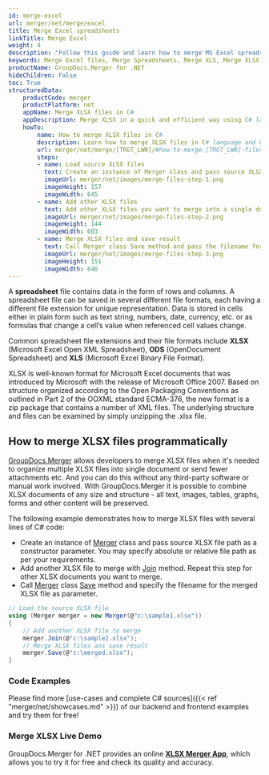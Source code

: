 ```yaml
---
id: merge-excel
url: merger/net/merge/excel
title: Merge Excel spreadsheets
linkTitle: Merge Excel
weight: 4
description: "Follow this guide and learn how to merge MS Excel spreadsheets using CSharp programming language."
keywords: Merge Excel files, Merge Spreadsheets, Merge XLS, Merge XLSX
productName: GroupDocs.Merger for .NET
hideChildren: False
toc: True
structuredData:
    productCode: merger
    productPlatform: net
    appName: Merge XLSX files in C#
    appDescription: Merge XLSX in a quick and efficient way using C# language and GroupDocs.Merger for .NET API, without the use of any third-party software like Microsoft or Open Office.
    howTo:
        name: How to merge XLSX files in C# 
        description: Learn how to merge XLSX files in C# language and GroupDocs.Merger for .NET API, without the use of any third-party software like Microsoft or Open Office.
        url: merger/net/merge/[TRGT_LWR]/#how-to-merge-[TRGT_LWR]-files-in-c
        steps:
        - name: Load source XLSX files 
          text: Create an instance of Merger class and pass source XLSX file path as a constructor parameter. You may specify absolute or relative file path as per your requirements. 
          imageUrl: merger/net/images/merge-files-step-1.png
          imageHeight: 157
          imageWidth: 645
        - name: Add other XLSX files
          text: Add other XLSX files you want to merge into a single document with Join method of Merger class.
          imageUrl: merger/net/images/merge-files-step-2.png
          imageHeight: 144
          imageWidth: 603
        - name: Merge XLSX files and save result 
          text: Call Merger class Save method and pass the filename for the resultant XLSX file as parameter.
          imageUrl: merger/net/images/merge-files-step-3.png
          imageHeight: 151
          imageWidth: 646
---
```


A **spreadsheet** file contains data in the form of rows and columns. A spreadsheet file can be saved in several different file formats, each having a different file extension for unique representation. Data is stored in cells either in plain form such as text string, numbers, date, currency, etc. or as formulas that change a cell’s value when referenced cell values change.

Common spreadsheet file extensions and their file formats include **XLSX** (Microsoft Excel Open XML Spreadsheet), **ODS** (OpenDocument Spreadsheet) and **XLS** (Microsoft Excel Binary File Format).

XLSX is well-known format for Microsoft Excel documents that was introduced by Microsoft with the release of Microsoft Office 2007. Based on structure organized according to the Open Packaging Conventions as outlined in Part 2 of the OOXML standard ECMA-376, the new format is a zip package that contains a number of XML files. The underlying structure and files can be examined by simply unzipping the .xlsx file.

## How to merge XLSX files programmatically

[GroupDocs.Merger](https://products.groupdocs.com/merger/net) allows developers to merge XLSX files when it's needed to organize multiple
 XLSX files into single document or send fewer attachments etc. And you can do this without any third-party software or manual work involved.
 With GroupDocs.Merger it is possible to combine XLSX documents of any size and structure - all text, images, tables, graphs, forms and other content will be preserved.

The following example demonstrates how to merge XLSX files with several lines of C# code:

* Create an instance of [Merger](https://apireference.groupdocs.com/net/merger/groupdocs.merger/merger) class and pass source XLSX file path as a constructor parameter. You may specify absolute or relative file path as per your requirements.
* Add another XLSX file to merge with [Join](https://apireference.groupdocs.com/merger/net/groupdocs.merger/merger/methods/join/index) method. Repeat this step for other XLSX documents you want to merge.
* Call [Merger](https://apireference.groupdocs.com/net/merger/groupdocs.merger/merger) class [Save](https://apireference.groupdocs.com/merger/net/groupdocs.merger/merger/methods/save/index) method and specify the filename for the merged XLSX file as parameter.

```csharp
// Load the source XLSX file
using (Merger merger = new Merger(@"c:\sample1.xlsx"))
{
    // Add another XLSX file to merge
    merger.Join(@"c:\sample2.xlsx");
    // Merge XLSX files ans save result
    merger.Save(@"c:\merged.xlsx");
}
```

### Code Examples

Please find more [use-cases and complete C# sources]({{< ref "merger/net/showcases.md" >}}) of our backend and frontend examples and try them for free!

### Merge XLSX Live Demo

GroupDocs.Merger for .NET provides an online [**XLSX Merger App**](https://products.groupdocs.app/merger/xlsx), which allows you to try it for free and check its quality and accuracy.
